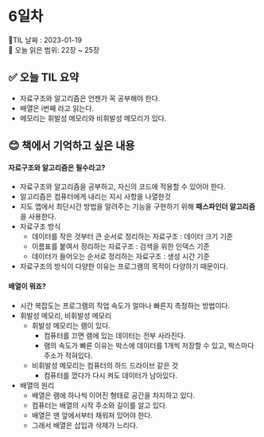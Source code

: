 # 6일차
🌳TIL 날짜 : 2023-01-19 <br>
🔖 오늘 읽은 범위: 22장 ~ 25장

## ✅ 오늘 TIL 요약
- 자료구조와 알고리즘은 언젠가 꼭 공부해야 한다.
- 배열은 i번째 라고 읽는다.
- 메모리는 휘발성 메모리와 비휘발성 메모리가 있다.

## 😊 책에서 기억하고 싶은 내용
#### 자료구조와 알고리즘은 필수라고?
- 자료구조와 알고리즘을 공부하고, 자신의 코드에 적용할 수 있어야 한다.
- 알고리즘은 컴퓨터에게 내리는 지시 사항을 나열한것
- 지도 앱에서 최단시간 방법을 알려주는 기능을 구현하기 위해 **패스파인더 알고리즘**을 사용한다.
- 자료구조 방식
    - 데이터를 작은 것부터 큰 순서로 정리하는 자료구조 : 데이터 크기 기준
    - 이름표를 붙여서 정리하는 자료구조 : 검색을 위한 인덱스 기준
    - 데이터가 들어오는 순서로 정리하는 자료구조 : 생성 시간 기준
- 자료구조의 방식이 다양한 이유는 프로그램의 목적이 다양하기 때문이다.


#### 배열이 뭐죠?
- 시간 복잡도는 프로그램의 작업 속도가 얼마나 빠른지 측정하는 방법이다.
- 휘발성 메모리, 비휘발성 메모리
    - 휘발성 메모리는 램이 있다.
        - 컴퓨터를 끄면 램에 있는 데이터는 전부 사라진다.
        - 램의 속도가 빠른 이유는 박스에 데이터를 1개씩 저장할 수 있고, 박스마다 주소가 적혀있다.
    - 비휘발성 메모리는 컴퓨터의 하드 드라이브 같은 것
        - 컴퓨터를 껐다가 다시 켜도 데이터가 남아있다.
- 배열의 원리
    - 배열은 램에 하나씩 이어진 형태로 공간을 차지하고 있다.
    - 컴퓨터는 배열의 시작 주소와 길이를 알고 있다.
    - 배열은 맨 앞에서부터 채워져 있어야 한다.
    - 그래서 배열은 삽입과 삭제가 느리다.
